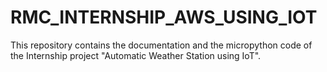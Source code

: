 # RMC_INTERNSHIP_AWS_USING_IOT

This repository contains the documentation and the micropython code of the Internship project "Automatic Weather Station using IoT".
